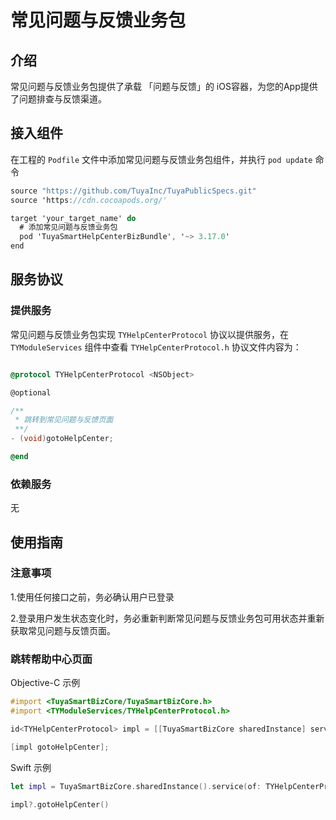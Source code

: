 # 常见问题与反馈业务包

## 介绍

常见问题与反馈业务包提供了承载 「问题与反馈」的 iOS容器，为您的App提供了问题排查与反馈渠道。

## 接入组件

在工程的 `Podfile` 文件中添加常见问题与反馈业务包组件，并执行 `pod update` 命令

```objective-c
source "https://github.com/TuyaInc/TuyaPublicSpecs.git"
source 'https://cdn.cocoapods.org/'

target 'your_target_name' do
  # 添加常见问题与反馈业务包
  pod 'TuyaSmartHelpCenterBizBundle', '~> 3.17.0'
end
```

## 服务协议

### 提供服务

常见问题与反馈业务包实现 `TYHelpCenterProtocol` 协议以提供服务，在 `TYModuleServices` 组件中查看 `TYHelpCenterProtocol.h` 协议文件内容为：

```objective-c

@protocol TYHelpCenterProtocol <NSObject>

@optional

/**
 * 跳转到常见问题与反馈页面
 **/
- (void)gotoHelpCenter;

@end
```

### 依赖服务

无

## 使用指南

### 注意事项

1.使用任何接口之前，务必确认用户已登录

2.登录用户发生状态变化时，务必重新判断常见问题与反馈业务包可用状态并重新获取常见问题与反馈页面。

### 跳转帮助中心页面

Objective-C 示例

```objective-c
#import <TuyaSmartBizCore/TuyaSmartBizCore.h>
#import <TYModuleServices/TYHelpCenterProtocol.h>

id<TYHelpCenterProtocol> impl = [[TuyaSmartBizCore sharedInstance] serviceOfProtocol:@protocol(TYHelpCenterProtocol)];

[impl gotoHelpCenter];

```



Swift 示例

```swift
let impl = TuyaSmartBizCore.sharedInstance().service(of: TYHelpCenterProtocol.self) as? TYHelpCenterProtocol

impl?.gotoHelpCenter()

```

